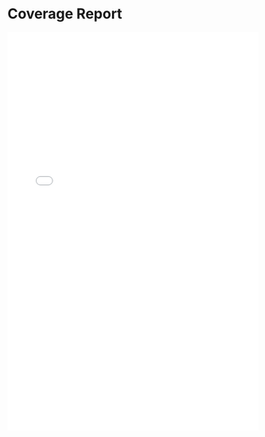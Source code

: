 # Coverage Report

<iframe src="./coverage/index.html" width="100%" height="800px" style="border:none;"></iframe>
